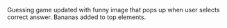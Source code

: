 Guessing game updated with funny image that pops up when user selects correct answer.
Bananas added to top elements.


 
 
